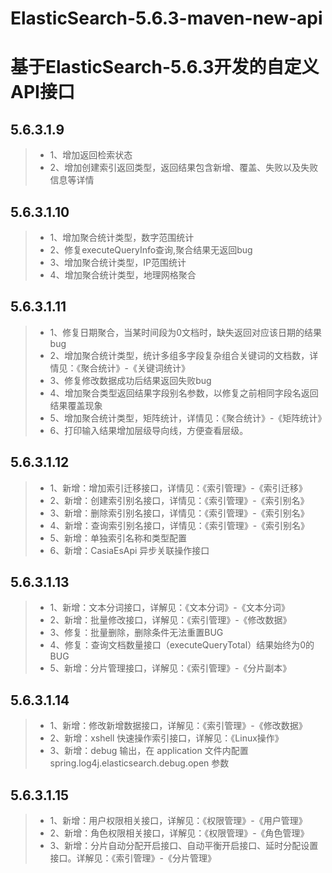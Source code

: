 ElasticSearch-5.6.3-maven-new-api
=====
基于ElasticSearch-5.6.3开发的自定义API接口
=====


5.6.3.1.9
-----
> * 1、增加返回检索状态
> * 2、增加创建索引返回类型，返回结果包含新增、覆盖、失败以及失败信息等详情

5.6.3.1.10
------
> * 1、增加聚合统计类型，数字范围统计
> * 2、修复executeQueryInfo查询,聚合结果无返回bug
> * 3、增加聚合统计类型，IP范围统计
> * 4、增加聚合统计类型，地理网格聚合


5.6.3.1.11 
------
> * 1、修复日期聚合，当某时间段为0文档时，缺失返回对应该日期的结果bug
> * 2、增加聚合统计类型，统计多组多字段复杂组合关键词的文档数，详情见：《聚合统计》-《关键词统计》
> * 3、修复修改数据成功后结果返回失败bug
> * 4、增加聚合类型返回结果字段别名参数，以修复之前相同字段名返回结果覆盖现象
> * 5、增加聚合统计类型，矩阵统计，详情见：《聚合统计》-《矩阵统计》
> * 6、打印输入结果增加层级导向线，方便查看层级。


5.6.3.1.12 
------
> * 1、新增：增加索引迁移接口，详情见：《索引管理》-《索引迁移》
> * 2、新增：创建索引别名接口，详情见：《索引管理》-《索引别名》
> * 3、新增：删除索引别名接口，详情见：《索引管理》-《索引别名》
> * 4、新增：查询索引别名接口，详情见：《索引管理》-《索引别名》
> * 5、新增：单独索引名称和类型配置
> * 6、新增：CasiaEsApi 异步关联操作接口

5.6.3.1.13 
------
> * 1、新增：文本分词接口，详解见：《文本分词》-《文本分词》
> * 2、新增：批量修改接口，详解见：《索引管理》-《修改数据》
> * 3、修复：批量删除，删除条件无法重置BUG
> * 4、修复：查询文档数量接口（executeQueryTotal）结果始终为0的BUG
> * 5、新增：分片管理接口，详解见：《索引管理》-《分片副本》

5.6.3.1.14 
------
> * 1、新增：修改新增数据接口，详解见：《索引管理》-《修改数据》
> * 2、新增：xshell 快速操作索引接口，详解见：《Linux操作》
> * 3、新增：debug 输出，在 application 文件内配置 spring.log4j.elasticsearch.debug.open 参数

5.6.3.1.15 
------
> * 1、新增：用户权限相关接口，详解见：《权限管理》-《用户管理》
> * 2、新增：角色权限相关接口，详解见：《权限管理》-《角色管理》
> * 3、新增：分片自动分配开启接口、自动平衡开启接口、延时分配设置接口。详解见：《索引管理》-《分片管理》